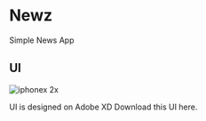 # Newz
Simple News App

## UI
![iphonex 2x](https://user-images.githubusercontent.com/37221963/42654501-7076da4c-8636-11e8-93e7-460250910dc2.png)


UI is designed on Adobe XD 
Download this UI here.




